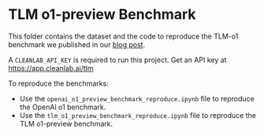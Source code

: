 # TLM o1-preview Benchmark

This folder contains the dataset and the code to reproduce the TLM-o1 benchmark we published in our [blog post](https://cleanlab.ai/blog/tlm-o1/).

A `CLEANLAB_API_KEY` is required to run this project. Get an API key at https://app.cleanlab.ai/tlm

To reproduce the benchmarks:
- Use the `openai_o1_preview_benchmark_reproduce.ipynb` file to reproduce the OpenAI o1 benchmark.
- Use the `tlm_o1_preview_benchmark_reproduce.ipynb` file to reproduce the TLM o1-preview benchmark.
